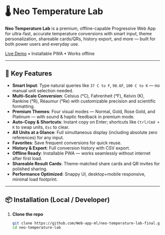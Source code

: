 # 🌡️ Neo Temperature Lab

**Neo Temperature Lab** is a premium, offline-capable Progressive Web App for ultra-fast, accurate temperature conversions with smart input, theme personalization, shareable cards/QRs, history export, and more — built for both power users and everyday use.

[Live Demo](https://neotemp.netlify.app/) • Installable PWA • Works offline

---

## 🚀 Key Features

- **Smart Input**: Type natural queries like `37 C to F`, `98.6F`, `100 C to K` — no manual unit selection needed.  
- **Multi-Scale Conversion**: Celsius (°C), Fahrenheit (°F), Kelvin (K), Rankine (°R), Réaumur (°Re) with customizable precision and scientific formatting.  
- **Premium Themes**: Four visual modes — Normal, Gold, Rose Gold, and Platinum — with sound & haptic feedback in premium mode.  
- **Auto-Copy & Shortcuts**: Instant copy on Enter; shortcuts like `Ctrl/Cmd + K` to swap units, `Esc` to clear.  
- **All Units at a Glance**: Full simultaneous display (including absolute zero references) for any input.  
- **Favorites**: Save frequent conversions for quick reuse.  
- **History & Export**: Full conversion history with CSV export.  
- **Offline Ready**: Installable PWA — works seamlessly without internet after first load.  
- **Shareable Result Cards**: Theme-matched share cards and QR invites for polished sharing.  
- **Performance Optimized**: Snappy UI, desktop+mobile responsive, minimal load footprint.

---

## 📦 Installation (Local / Developer)

1. **Clone the repo**  
   ```bash
   git clone https://github.com/Web-app-ml/neo-temperature-lab-final.git
   cd neo-temperature-lab
